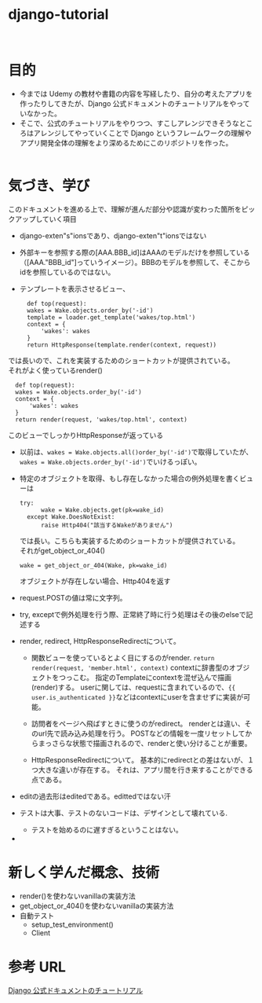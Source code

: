 # django-tutorial

<br>

# 目的

- 今までは Udemy の教材や書籍の内容を写経したり、自分の考えたアプリを作ったりしてきたが、Django 公式ドキュメントのチュートリアルをやっていなかった。
- そこで、公式のチュートリアルをやりつつ、すこしアレンジできそうなところはアレンジしてやっていくことで Django というフレームワークの理解やアプリ開発全体の理解をより深めるためにこのリポジトリを作った。<br><br>

# 気づき、学び

このドキュメントを進める上で、理解が進んだ部分や認識が変わった箇所をピックアップしていく項目<br>

- django-exten"s"ionsであり、django-exten"t"ionsではない


- 外部キーを参照する際の[AAA.BBB_id]はAAAのモデルだけを参照している（[AAA."BBB_id"]っていうイメージ）。BBBのモデルを参照して、そこからidを参照しているのではない。


- テンプレートを表示させるビュー、
  ```
    def top(request):
    wakes = Wake.objects.order_by('-id')
    template = loader.get_template('wakes/top.html')
    context = {
        'wakes': wakes
    }
    return HttpResponse(template.render(context, request))
    ```
では長いので、これを実装するためのショートカットが提供されている。<br>
それがよく使っているrender()<br>
  ```
    def top(request):
    wakes = Wake.objects.order_by('-id')
    context = {
        'wakes': wakes
    }
    return render(request, 'wakes/top.html', context)
  ```
  このビューでしっかりHttpResponseが返っている


- 以前は、```wakes = Wake.objects.all()order_by('-id')```で取得していたが、<br>```wakes = Wake.objects.order_by('-id')```でいけるっぽい。


- 特定のオブジェクトを取得、もし存在しなかった場合の例外処理を書くビューは<br>
  ```
  try:
        wake = Wake.objects.get(pk=wake_id)
    except Wake.DoesNotExist:
        raise Http404("該当するWakeがありません")
  ```
  では長い。こちらも実装するためのショートカットが提供されている。<br>
  それがget_object_or_404()<br>
  ```
  wake = get_object_or_404(Wake, pk=wake_id)
  ```
  オブジェクトが存在しない場合、Http404を返す


- request.POSTの値は常に文字列。


- try, exceptで例外処理を行う際、正常終了時に行う処理はその後のelseで記述する


- render, redirect, HttpResponseRedirectについて。
  - 関数ビューを使っているとよく目にするのがrender.
    ```return render(request, 'member.html', context)```
    contextに辞書型のオブジェクトをつっこむ。
    指定のTemplateにcontextを混ぜ込んで描画(render)する。
    userに関しては、requestに含まれているので、```{{ user.is_authenticated }}```などはcontextにuserを含ませずに実装が可能。
  
  - 訪問者をページへ飛ばすときに使うのがredirect。
    renderとは違い、そのurl先で読み込み処理を行う。
    POSTなどの情報を一度リセットしてからまっさらな状態で描画されるので、renderと使い分けることが重要。

  - HttpResponseRedirectについて。
    基本的にredirectとの差はないが、１つ大きな違いが存在する。
    それは、アプリ間を行き来することができる点である。


- editの過去形はeditedである。edittedではない汗


- テストは大事、テストのないコードは、デザインとして壊れている.
  - テストを始めるのに遅すぎるということはない。

- 

# 新しく学んだ概念、技術
- render()を使わないvanillaの実装方法
- get_object_or_404()を使わないvanillaの実装方法
- 自動テスト
  - setup_test_environment()
  - Client

# 参考 URL

[Django 公式ドキュメントのチュートリアル](https://docs.djangoproject.com/ja/3.2/intro/tutorial01/)
